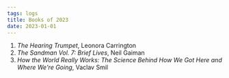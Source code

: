 ```yaml
---
tags: logs
title: Books of 2023
date: 2023-01-01
---
```


1. *The Hearing Trumpet*, Leonora Carrington
2. *The Sandman Vol. 7: Brief Lives*, Neil Gaiman
3. *How the World Really Works: The Science Behind How We Got Here and Where We're Going*, Vaclav Smil
